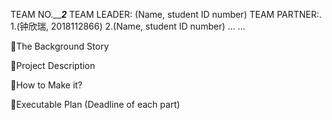 TEAM NO._______2_____
TEAM LEADER: 
(Name, student ID number)
TEAM PARTNER:.
1.(钟欣瑞, 2018112866)
2.(Name, student ID number)
… …

The Background Story

Project Description

How to Make it?

Executable Plan (Deadline of each part)
